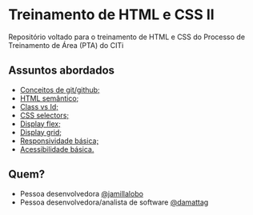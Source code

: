 # Treinamento de HTML e CSS II
Repositório voltado para o treinamento de HTML e CSS do Processo de Treinamento de Área (PTA) do CITi

## Assuntos abordados
- <a href="https://www.notion.so/citiufpe/Git-e-GitHub-Avan-ado-6801e8b9eb6a497f95f62490131467f5"> Conceitos de git/github; </a>
- <a href="https://developer.mozilla.org/pt-BR/docs/Glossary/Semantics#sem%C3%A2ntica_em_html"> HTML semântico; </a>
- <a href="https://www.educative.io/answers/class-and-id-selectors-in-css"> Class vs Id; </a>
- <a href="https://developer.mozilla.org/en-US/docs/Learn/CSS/Building_blocks/Selectors"> CSS selectors; </a>
- <a href="https://origamid.com/projetos/flexbox-guia-completo/"> Display flex; </a>
- <a href="https://www.origamid.com/projetos/css-grid-layout-guia-completo/"> Display grid; </a>
- <a href="https://developer.mozilla.org/pt-BR/docs/Learn/CSS/CSS_layout/Responsive_Design"> Responsividade básica; </a>
- <a href="https://developer.mozilla.org/pt-BR/docs/Learn/Accessibility/HTML"> Acessibilidade básica. </a>

## Quem?
- Pessoa desenvolvedora <a href="https://github.com/jamillalobo"> @jamillalobo </a>
- Pessoa desenvolvedora/analista de software <a href="https://github.com/damattag"> @damattag </a>
